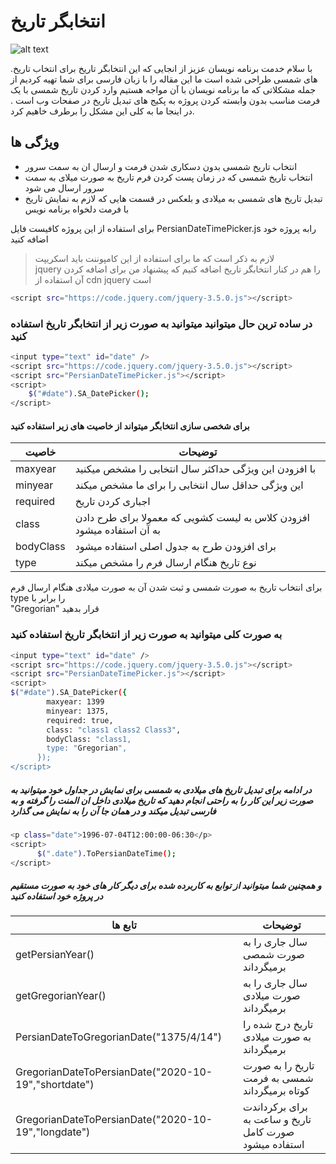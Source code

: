 # انتخابگر تاریخ

![alt text](https://s16.picofile.com/file/8427622592/Image1.png)

.با سلام خدمت برنامه نویسان عزیز
از انجایی که این انتخابگر تاریخ برای انتخاب تاریخ های شمسی طراحی شده است ما این مقاله را با زبان فارسی برای شما تهیه کردیم
از جمله مشکلاتی که ما برنامه نویسان  با آن مواجه هستیم وارد کردن تاریخ شمسی با یک فرمت مناسب  بدون وابسته کردن پروژه به پکیج های تبدیل تاریخ در صفحات وب است .
در اینجا ما به کلی این مشکل را برطرف خاهیم کرد.


## ویژگی ها
- انتخاب تاریخ شمسی بدون دسکاری شدن فرمت و ارسال ان به سمت سرور
- انتخاب تاریخ شمسی که در زمان پست کردن فرم تاریخ به صورت میلای به سمت سرور ارسال می شود
- تبدیل تاریخ های شمسی به میلادی و بلعکس در قسمت هایی که لازم به نمایش تاریخ با فرمت دلخواه برنامه نویس

برای استفاده از این پروژه کافیست فایل      PersianDateTimePicker.js  رابه پروژه خود اضافه کنید
> لازم به ذکر است که ما برای استفاده از این کامپوننت باید اسکریپت  
jquery
را هم در کنار  انتخابگر تاریخ اضافه کنیم که پیشنهاد من برای اضافه کردن آن استفاده از
cdn jquery
است

```sh
<script src="https://code.jquery.com/jquery-3.5.0.js"></script>
```
### در ساده ترین حال میتوانید میتوانید به صورت زیر از انتخابگر تاریخ استفاده کنید 

```sh
<input type="text" id="date" />
<script src="https://code.jquery.com/jquery-3.5.0.js"></script>
<script src="PersianDateTimePicker.js"></script>
<script>
    $("#date").SA_DatePicker(); 
</script>
```

#### برای شخصی سازی انتخابگر میتواند از خاصیت های زیر استفاده کنید
| خاصیت | توضیحات |
| ------ | ------ |
| maxyear  | با افزودن این ویژگی حداکثر سال انتخابی را مشخص میکنید  |
| minyear  | این ویژگی حداقل سال انتخابی را برای ما مشخص میکند |
| required | اجباری کردن تاریخ |
| class    | افزودن کلاس به لیست کشویی که معمولا برای طرح دادن به آن استفاده میشود |
| bodyClass  |برای افزودن طرح به جدول اصلی استفاده میشود  |
| type   |نوع تاریخ هنگام ارسال فرم را مشخص میکند  |

برای انتخاب تاریخ به صورت شمسی و ثبت شدن آن به صورت میلادی هنگام ارسال فرم 
type
را برابر با  
"Gregorian"
قرار بدهید

### به صورت کلی میتوانید به صورت زیر از  انتخابگر تاریخ استفاده کنید

```sh
<input type="text" id="date" />
<script src="https://code.jquery.com/jquery-3.5.0.js"></script>
<script src="PersianDateTimePicker.js"></script>
<script>
$("#date").SA_DatePicker({
        maxyear: 1399
        minyear: 1375,
        required: true,
        class: "class1 class2 Class3",
        bodyClass: "class1,
        type: "Gregorian",
      });
</script>
```
##### در ادامه برای  تبدیل تاریخ های میلادی به شمسی برای نمایش در جداول  خود میتوانید به صورت زیر این کار را به راحتی انجام دهید که تاریخ میلادی داخل ان المنت را گرفته و به فارسی تبدیل میکند و در همان جا آن را به نمایش می گذارد
```sh
<p class="date">1996-07-04T12:00:00-06:30</p> 
<script>
      $(".date").ToPersianDateTime();
</script>
```

##### و همچنین شما میتوانید از توابع به کاربرده شده برای دیگر کار های خود به صورت مستقیم در پروژه خود استفاده کنید


|تابع ها | توضیحات |
| ------ | ------ |
| getPersianYear()   | سال جاری را به صورت شمصی برمیگرداند  |
| getGregorianYear() | سال جاری را به صورت میلادی برمیگرداند |
| PersianDateToGregorianDate("1375/4/14")   | تاریخ درج شده را به صورت میلادی برمیگرداند |
| GregorianDateToPersianDate("2020-10-19","shortdate")| تاریخ را به صورت شمسی به فرمت کوتاه برمیگرداند |
| GregorianDateToPersianDate("2020-10-19","longdate")| برای برکرداندت تاریخ و ساعت به صورت کامل استفاده میشود|
